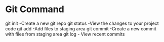 # Git Command

git init -Create a new git repo
git status -View the changes to your project code
git add -Add files to staging area
git commit -Create a new commit with files from staging area
git log - View recent commits
